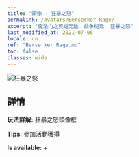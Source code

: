 ```yaml
---
title: "頭像 - 狂暴之怒"
permalink: /Avatars/Berserker Rage/
excerpt: "魔法门之英雄无敌：战争纪元  狂暴之怒"
last_modified_at: 2021-07-06
locale: cn
ref: "Berserker Rage.md"
toc: false
classes: wide
---
```

 ![狂暴之怒](/images/a/avatarFrame_73.png)

## 詳情

 **玩法詳解:** 狂暴之怒頭像框 

 **Tips:** 參加活動獲得 

 **Is available:**  + 

